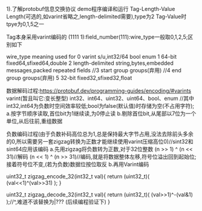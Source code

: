 1).了解protobuf信息交换协议
demo程序编译和运行
Tag-Length-Value
Length(可选的,如varint省略之,length-delimited需要),type为2
Tag-Value时
tpye为0,1,5之一

Tag本身采用varint编码的
(1111 1):field_number(111):wire_type一般取0,1,2,5;区别如下

wire_type	meaning	used for
0	varint	s/u,int32/64 bool enum
1	64-bit	fixed64,sfixed64,double
2	length-delimited	string,bytes,embedded messages,packed repeated fields
//3	start group	groups(弃用)
//4	end group	groups(弃用)
5	32-bit	fixed32,sfixed32,float


数据解码过程:https://protobuf.dev/programming-guides/encoding/#varints
varint(暂且叫它:变长整型)
int32、int64、uint32、uint64、bool、enum //其中int32,int64为负数时空间效率较低;bool为false(默认值)时存储为空(不占用字符);
a.按字节顺序读取,首位bit为1继续读,为0停止读
b.剔除首位bit,从尾部以7位为一个单位,从后往前,重组数据

负数编码过程(由于负数补码高位总为1,总是保持最大字节占用,没法去除前头多余的0,所以需要另一套zigzag转换为正数才能继续使用varint压缩高位0)//sint32和sint64应用该编码
a.先用zigzag将负数转为正数,对于32位整数
(n >> 1) ^ (n << 31)//解码
(n << 1) ^ (n >> 31)//编码,就是将数据整体左移,符号位溢出回到起始位;接着符号位不变,(若为负数)数据位按位取反
b.再用Varint编码

uint32_t zigzag_encode_32(int32_t val){
	return (uint32_t)( (val<<1)^(val>>31) );
}

uint32_t zigzag_decode_32(int32_t val){
	return (uint32_t)( (val>>1)^-(val&1) );//^,难道不该替换为|???	(后续编程验证下)
}
